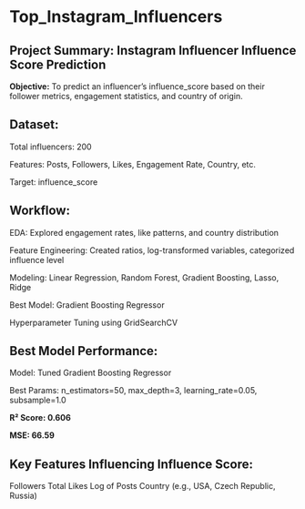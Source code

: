 # Top_Instagram_Influencers
## Project Summary: Instagram Influencer Influence Score Prediction
**Objective:** To predict an influencer’s influence_score based on their follower metrics, engagement statistics, and country of origin.

## Dataset:
Total influencers: 200

Features: Posts, Followers, Likes, Engagement Rate, Country, etc.

Target: influence_score

## Workflow:
EDA: Explored engagement rates, like patterns, and country distribution

Feature Engineering: Created ratios, log-transformed variables, categorized influence level

Modeling: Linear Regression, Random Forest, Gradient Boosting, Lasso, Ridge

Best Model: Gradient Boosting Regressor

Hyperparameter Tuning using GridSearchCV

## Best Model Performance:
Model: Tuned Gradient Boosting Regressor

Best Params: n_estimators=50, max_depth=3, learning_rate=0.05, subsample=1.0

**R² Score: 0.606**

**MSE: 66.59**

## Key Features Influencing Influence Score:
Followers
Total Likes
Log of Posts
Country (e.g., USA, Czech Republic, Russia)
